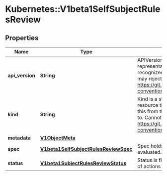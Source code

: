# Kubernetes::V1beta1SelfSubjectRulesReview

## Properties
Name | Type | Description | Notes
------------ | ------------- | ------------- | -------------
**api_version** | **String** | APIVersion defines the versioned schema of this representation of an object. Servers should convert recognized schemas to the latest internal value, and may reject unrecognized values. More info: https://git.k8s.io/community/contributors/devel/api-conventions.md#resources | [optional] 
**kind** | **String** | Kind is a string value representing the REST resource this object represents. Servers may infer this from the endpoint the client submits requests to. Cannot be updated. In CamelCase. More info: https://git.k8s.io/community/contributors/devel/api-conventions.md#types-kinds | [optional] 
**metadata** | [**V1ObjectMeta**](V1ObjectMeta.md) |  | [optional] 
**spec** | [**V1beta1SelfSubjectRulesReviewSpec**](V1beta1SelfSubjectRulesReviewSpec.md) | Spec holds information about the request being evaluated. | 
**status** | [**V1beta1SubjectRulesReviewStatus**](V1beta1SubjectRulesReviewStatus.md) | Status is filled in by the server and indicates the set of actions a user can perform. | [optional] 


